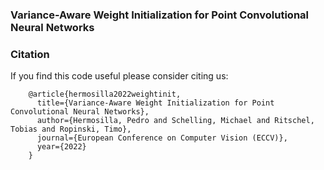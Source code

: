 ### Variance-Aware Weight Initialization for Point Convolutional Neural Networks

### Citation

If you find this code useful please consider citing us:

        @article{hermosilla2022weightinit,
          title={Variance-Aware Weight Initialization for Point Convolutional Neural Networks},
          author={Hermosilla, Pedro and Schelling, Michael and Ritschel, Tobias and Ropinski, Timo},
          journal={European Conference on Computer Vision (ECCV)},
          year={2022}
        }